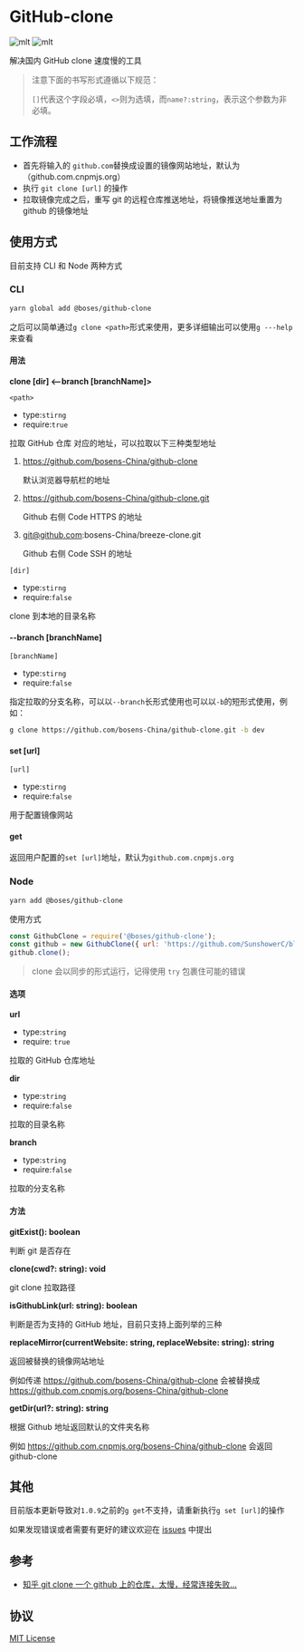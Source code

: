 # GitHub-clone

![mlt](https://img.shields.io/badge/License-MIT-brightgreen) ![mlt](https://img.shields.io/badge/npm-1.1.0-brightgreen)

解决国内 GitHub clone 速度慢的工具

> 注意下面的书写形式遵循以下规范：
>
> `[]`代表这个字段必填，`<>`则为选填，而`name?:string`，表示这个参数为非必填。

## 工作流程

- 首先将输入的 `github.com`替换成设置的镜像网站地址，默认为（github.com.cnpmjs.org）
- 执行 `git clone [url]` 的操作
- 拉取镜像完成之后，重写 git 的远程仓库推送地址，将镜像推送地址重置为 github 的镜像地址

## 使用方式

目前支持 CLI 和 Node 两种方式

### CLI

```sh
yarn global add @boses/github-clone
```

之后可以简单通过`g clone <path>`形式来使用，更多详细输出可以使用`g ---help`来查看

#### 用法

**clone <path> [dir] <--branch [branchName]>**

`<path>`

- type:`stirng`
- require:`true`

拉取 GitHub 仓库 对应的地址，可以拉取以下三种类型地址

1. https://github.com/bosens-China/github-clone

   默认浏览器导航栏的地址

2. https://github.com/bosens-China/github-clone.git

   Github 右侧 Code HTTPS 的地址

3. git@github.com:bosens-China/breeze-clone.git

   Github 右侧 Code SSH 的地址

`[dir]`

- type:`stirng`
- require:`false`

clone 到本地的目录名称

#### --branch [branchName]

`[branchName]`

- type:`stirng`
- require:`false`

指定拉取的分支名称，可以以`--branch`长形式使用也可以以`-b`的短形式使用，例如：

```sh
g clone https://github.com/bosens-China/github-clone.git -b dev
```

#### set [url]

`[url]`

- type:`stirng`
- require:`false`

用于配置镜像网站

#### get

返回用户配置的`set [url]`地址，默认为`github.com.cnpmjs.org`

### Node

```sh
yarn add @boses/github-clone
```

使用方式

```js
const GithubClone = require('@boses/github-clone');
const github = new GithubClone({ url: 'https://github.com/SunshowerC/blog' });
github.clone();
```

> clone 会以同步的形式运行，记得使用 `try` 包裹住可能的错误

#### 选项

**url**

- type:`string`
- require: `true`

拉取的 GitHub 仓库地址

**dir**

- type:`string`
- require:`false`

拉取的目录名称

**branch**

- type:`string`
- require:`false`

拉取的分支名称

#### 方法

**gitExist(): boolean**

判断 git 是否存在

**clone(cwd?: string): void**

git clone 拉取路径

**isGithubLink(url: string): boolean**

判断是否为支持的 GitHub 地址，目前只支持上面列举的三种

**replaceMirror(currentWebsite: string, replaceWebsite: string): string**

返回被替换的镜像网站地址

例如传递 https://github.com/bosens-China/github-clone 会被替换成 https://github.com.cnpmjs.org/bosens-China/github-clone

**getDir(url?: string): string**

根据 Github 地址返回默认的文件夹名称

例如 https://github.com.cnpmjs.org/bosens-China/github-clone 会返回 github-clone

## 其他

目前版本更新导致对`1.0.9`之前的`g get`不支持，请重新执行`g set [url]`的操作

如果发现错误或者需要有更好的建议欢迎在 [issues](https://github.com/bosens-China/github-clone) 中提出

## 参考

- [知乎 git clone 一个 github 上的仓库，太慢，经常连接失败...](https://www.zhihu.com/question/27159393/answer/1117219745)

## 协议

[MIT License](/License)
